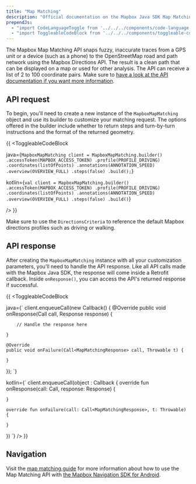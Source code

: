 ```yaml
---
title: "Map Matching"
description: "Official documentation on the Mapbox Java SDK Map Matching API."
prependJs:
  - "import CodeLanguageToggle from '../../../components/code-language-toggle';"
  - "import ToggleableCodeBlock from '../../../components/toggleable-code-block';"
---
```


The Mapbox Map Matching API snaps fuzzy, inaccurate traces from a GPS unit or a device (such as a phone) to the OpenStreetMap road and path network using the Mapbox Directions API. The result is a clean path that can be displayed on a map or used for other analysis. The API can receive a list of 2 to 100 coordinate pairs. Make sure to [have a look at the API documentation if you want more information](https://www.mapbox.com/api-documentation/navigation/#map-matching).


## API request

To begin, you'll need to create a new instance of the `MapboxMapMatching` object and use its builder to customize your matching request. The options offered in the builder include whether to return steps and turn-by-turn instructions and the format of the returned geometry.

{{
<CodeLanguageToggle id="map-matching" />
<ToggleableCodeBlock

java={`
MapboxMapMatching client = MapboxMapMatching.builder()
    .accessToken(MAPBOX_ACCESS_TOKEN)
    .profile(PROFILE_DRIVING)
    .coordinates(listOfPoints)
    .annotations(ANNOTATION_SPEED)
    .overview(OVERVIEW_FULL)
    .steps(false)
    .build();
`}

kotlin={`
val client = MapboxMapMatching.builder()
    .accessToken(MAPBOX_ACCESS_TOKEN)
    .profile(PROFILE_DRIVING)
    .coordinates(listOfPoints)
    .annotations(ANNOTATION_SPEED)
    .overview(OVERVIEW_FULL)
    .steps(false)
    .build()
`}

/>
}}

Make sure to use the `DirectionsCriteria` to reference the default Mapbox directions profiles such as driving or walking.

## API response

After creating the `MapboxMapMatching` instance with all your customization parameters, you'll need to handle the API response. Like all API calls made with the Mapbox Java SDK, the response will come inside a Retrofit callback. Inside `onResponse()`, you can access the API's returned response if successful.

{{
<CodeLanguageToggle id="map-matching-response" />
<ToggleableCodeBlock

java={`
client.enqueueCall(new Callback<MapMatchingResponse>() {
	@Override
	public void onResponse(Call<MapMatchingResponse> call, Response<MapMatchingResponse> response) {

		// Handle the response here

	}

	@Override
	public void onFailure(Call<MapMatchingResponse> call, Throwable t) {

	}
});
`}

kotlin={`
client.enqueueCall(object : Callback<MapMatchingResponse> {
	override fun onResponse(call: Call<MapMatchingResponse>, response: Response<MapMatchingResponse>) {


	}

	override fun onFailure(call: Call<MapMatchingResponse>, t: Throwable) {

	}
})
`}
/>
}}

##  Navigation

Visit the [map matching guide](https://docs.mapbox.com/android/navigation/overview/map-matching/) for more information about how to use the Map Matching API with [the Mapbox Navigation SDK for Android](https://docs.mapbox.com/android/navigation/overview/).

